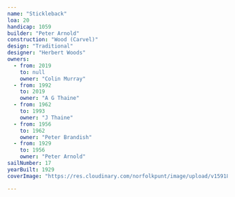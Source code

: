 ```yaml
---
name: "Stickleback"
loa: 20
handicap: 1059
builder: "Peter Arnold"
construction: "Wood (Carvel)"
design: "Traditional"
designer: "Herbert Woods"
owners:
  - from: 2019
    to: null
    owner: "Colin Murray"
  - from: 1992
    to: 2019
    owner: "A G Thaine"
  - from: 1962
    to: 1993
    owner: "J Thaine"
  - from: 1956
    to: 1962
    owner: "Peter Brandish"
  - from: 1929
    to: 1956
    owner: "Peter Arnold"
sailNumber: 17
yearBuilt: 1929
coverImage: "https://res.cloudinary.com/norfolkpunt/image/upload/v1591888209/stickleback-17.jpg"

---
```

